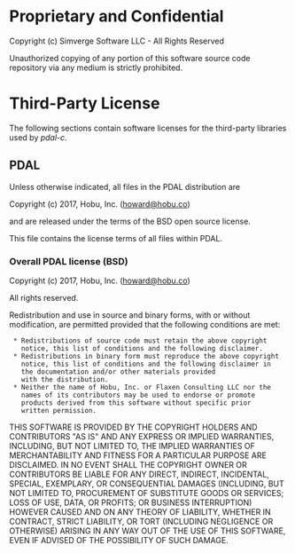Proprietary and Confidential
============================

Copyright (c) Simverge Software LLC - All Rights Reserved

Unauthorized copying of any portion of this software source code repository
via any medium is strictly prohibited.

Third-Party License
===================

The following sections contain software licenses for the third-party libraries
used by *pdal-c*.

PDAL
----

Unless otherwise indicated, all files in the PDAL distribution are

  Copyright (c) 2017, Hobu, Inc. (howard@hobu.co)

and are released under the terms of the BSD open source license.

This file contains the license terms of all files within PDAL.


### Overall PDAL license (BSD)

 Copyright (c) 2017, Hobu, Inc. (howard@hobu.co)

 All rights reserved.

 Redistribution and use in source and binary forms, with or without
 modification, are permitted provided that the following
 conditions are met:

     * Redistributions of source code must retain the above copyright
       notice, this list of conditions and the following disclaimer.
     * Redistributions in binary form must reproduce the above copyright
       notice, this list of conditions and the following disclaimer in
       the documentation and/or other materials provided
       with the distribution.
     * Neither the name of Hobu, Inc. or Flaxen Consulting LLC nor the
       names of its contributors may be used to endorse or promote
       products derived from this software without specific prior
       written permission.

 THIS SOFTWARE IS PROVIDED BY THE COPYRIGHT HOLDERS AND CONTRIBUTORS
 "AS IS" AND ANY EXPRESS OR IMPLIED WARRANTIES, INCLUDING, BUT NOT
 LIMITED TO, THE IMPLIED WARRANTIES OF MERCHANTABILITY AND FITNESS
 FOR A PARTICULAR PURPOSE ARE DISCLAIMED. IN NO EVENT SHALL THE
 COPYRIGHT OWNER OR CONTRIBUTORS BE LIABLE FOR ANY DIRECT, INDIRECT,
 INCIDENTAL, SPECIAL, EXEMPLARY, OR CONSEQUENTIAL DAMAGES (INCLUDING,
 BUT NOT LIMITED TO, PROCUREMENT OF SUBSTITUTE GOODS OR SERVICES; LOSS
 OF USE, DATA, OR PROFITS; OR BUSINESS INTERRUPTION) HOWEVER CAUSED
 AND ON ANY THEORY OF LIABILITY, WHETHER IN CONTRACT, STRICT LIABILITY,
 OR TORT (INCLUDING NEGLIGENCE OR OTHERWISE) ARISING IN ANY WAY OUT
 OF THE USE OF THIS SOFTWARE, EVEN IF ADVISED OF THE POSSIBILITY
 OF SUCH DAMAGE.

